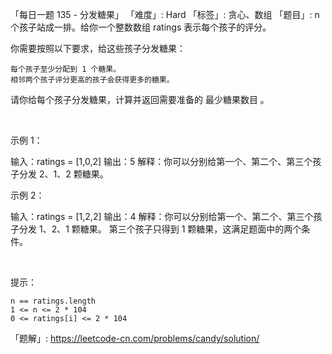 「每日一题 135 - 分发糖果」
「难度」: Hard
「标签」: 贪心、数组
「题目」: n 个孩子站成一排。给你一个整数数组 ratings 表示每个孩子的评分。

你需要按照以下要求，给这些孩子分发糖果：


	每个孩子至少分配到 1 个糖果。
	相邻两个孩子评分更高的孩子会获得更多的糖果。


请你给每个孩子分发糖果，计算并返回需要准备的 最少糖果数目 。

 

示例 1：

输入：ratings = [1,0,2]
输出：5
解释：你可以分别给第一个、第二个、第三个孩子分发 2、1、2 颗糖果。


示例 2：

输入：ratings = [1,2,2]
输出：4
解释：你可以分别给第一个、第二个、第三个孩子分发 1、2、1 颗糖果。
     第三个孩子只得到 1 颗糖果，这满足题面中的两个条件。

 

提示：


	n == ratings.length
	1 <= n <= 2 * 104
	0 <= ratings[i] <= 2 * 104



「题解」: https://leetcode-cn.com/problems/candy/solution/